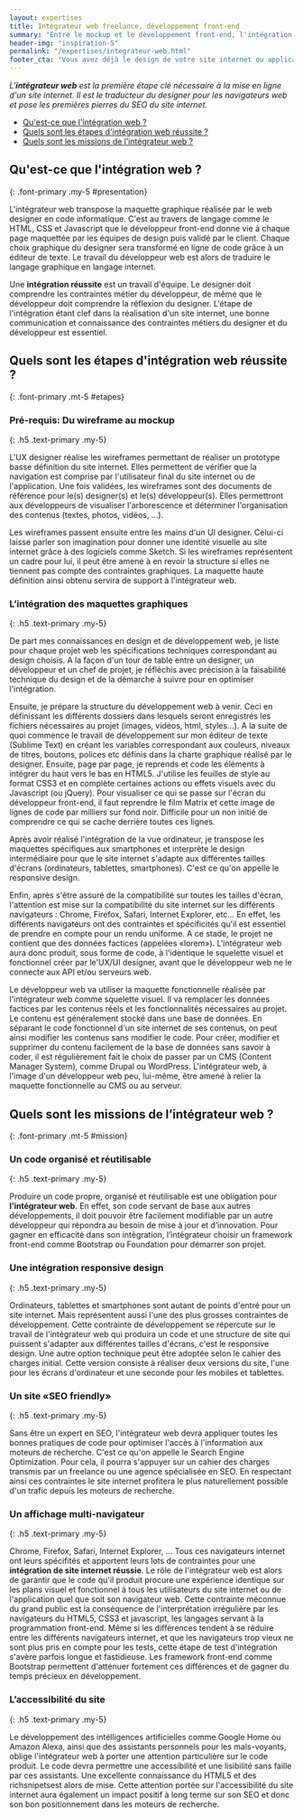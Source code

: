 ```yaml
---
layout: expertises
title: Intégrateur web freelance, développement front-end
summary: "Entre le mockup et le développement front-end, l'intégration web permet de poser les premières lignes de codes et de structurer le site internet"
header-img: "inspiration-5"
permalink: "/expertises/integrateur-web.html"
footer_cta: "Vous avez déjà le design de votre site internet ou application pour votre futur startup, votre PME ou activité de freelance ? Commençons mainetant à étudier ensemble votre projet."
---
```


*L'**intégrateur web** est la première étape clé nécessaire à la mise en ligne d'un site internet. Il est le traducteur du designer pour les navigateurs web et pose les premières pierres du SEO du site internet.*

- [Qu'est-ce que l'intégration web ?](#presentation)
- [Quels sont les étapes d'intégration web réussite ?](#etapes)
- [Quels sont les missions de l’intégrateur web ?](#mission)

## Qu'est-ce que l'intégration web ?
{: .font-primary .my-5 #presentation}

L'intégrateur web transpose la maquette graphique réalisée par le web designer en code informatique. C'est au travers de langage comme le HTML, CSS et Javascript que le développeur front-end donne vie à chaque page maquettée par les équipes de design puis validé par le client. Chaque choix graphique du designer sera transformé en ligne de code grâce à un éditeur de texte. Le travail du développeur web est alors de traduire le langage graphique en langage internet.

Une **intégration réussite** est un travail d'équipe. Le designer doit comprendre les contraintes métier du développeur, de même que le développeur doit comprendre la réflexion du designer. L'étape de l'intégration étant clef dans la réalisation d'un site internet, une bonne communication et connaissance des contraintes métiers du designer et du développeur est essentiel.

## Quels sont les étapes d'intégration web réussite ?
{: .font-primary .mt-5 #etapes}

### Pré-requis: Du wireframe au mockup
{: .h5 .text-primary .my-5}

L'UX designer réalise les wireframes permettant de réaliser un prototype basse définition du site internet. Elles permettent de vérifier que la navigation est comprise par l'utilisateur final du site internet ou de l'application. Une fois validées, les wireframes sont des documents de référence pour le(s) designer(s) et le(s) développeur(s). Elles permettront aux développeurs de visualiser l'arborescence et déterminer l'organisation des contenus (textes, photos, vidéos, …).

Les wireframes passent ensuite entre les mains d'un UI designer. Celui-ci laisse parler son imagination pour donner une identité visuelle au site internet grâce à des logiciels comme Sketch. Si les wireframes représentent un cadre pour lui, il peut être amené à en revoir la structure si elles ne tiennent pas compte des contraintes graphiques. La maquette haute définition ainsi obtenu servira de support à l'intégrateur web.

### L’intégration des maquettes graphiques
{: .h5 .text-primary .my-5}

De part mes connaissances en design et de développement web, je liste pour chaque projet web les spécifications techniques correspondant au design choisis. A la façon d'un tour de table entre un designer, un développeur et un chef de projet, je réfléchis avec précision à la faisabilité technique du design et de la démarche à suivre pour en optimiser l'intégration.

Ensuite, je prépare la structure du développement web à venir. Ceci en définissant les différents dossiers dans lesquels seront enregistrés les fichiers nécessaires au projet (images, vidéos, html, styles...). A la suite de quoi commence le travail de développement sur mon éditeur de texte (Sublime Text) en créant les variables correspondant aux couleurs, niveaux de titres, boutons, polices etc définis dans la charte graphique réalisé par le designer. Ensuite, page par page, je reprends et code les éléments à intégrer du haut vers le bas en HTML5. J'utilise les feuilles de style au format CSS3 et en complète certaines actions ou effets visuels avec du Javascript (ou jQuery). Pour visualiser ce qui se passe sur l'écran du développeur front-end, il faut reprendre le film Matrix et cette image de lignes de code par milliers sur fond noir. Difficile pour un non initié de comprendre ce qui se cache derrière toutes ces lignes.

Après avoir réalisé l'intégration de la vue ordinateur, je transpose les maquettes spécifiques aux smartphones et interprète le design intermédiaire pour que le site internet s'adapte aux différentes tailles d'écrans (ordinateurs, tablettes, smartphones). C'est ce qu'on appelle le responsive design.

Enfin, après s'être assuré de la compatibilité sur toutes les tailles d'écran, l'attention est mise sur la compatibilité du site internet sur les différents navigateurs : Chrome, Firefox, Safari, Internet Explorer, etc... En effet, les différents navigateurs ont des contraintes et spécificités qu'il est essentiel de prendre en compte pour un rendu uniforme. A ce stade, le projet ne contient que des données factices (appelées «lorem»). L'intégrateur web aura donc produit, sous forme de code, à l'identique le squelette visuel et fonctionnel créer par le'UX/UI designer, avant que le développeur web ne le connecte aux API et/ou serveurs web.

Le développeur web va utiliser la maquette fonctionnelle réalisée par l'intégrateur web comme squelette visuel. Il va remplacer les données factices par les contenus réels et les fonctionnalités nécessaires au projet. Le contenu est généralement stocké dans une base de données. En séparant le code fonctionnel d'un site internet de ses contenus, on peut ainsi modifier les contenus sans modifier le code. Pour créer, modifier et supprimer du contenu facilement de la base de données sans savoir à coder, il est régulièrement fait le choix de passer par un CMS (Content Manager System), comme Drupal ou WordPress. L'intégrateur web, à l'image d'un développeur web peu, lui-même, être amené à relier la maquette fonctionnelle au CMS ou au serveur.

## Quels sont les missions de l’intégrateur web ?
{: .font-primary .mt-5 #mission}

### Un code organisé et réutilisable
{: .h5 .text-primary .my-5}

Produire un code propre, organisé et réutilisable est une obligation pour **l’intégrateur web**. En effet, son code servant de base aux autres développements, il doit pouvoir être facilement modifiable par un autre développeur qui répondra au besoin de mise à jour et d’innovation. Pour gagner en efficacité dans son intégration, l’intégrateur choisir un framework front-end comme Bootstrap ou Foundation pour démarrer son projet.

### Une intégration responsive design
{: .h5 .text-primary .my-5}

Ordinateurs, tablettes et smartphones sont autant de points d'entré pour un site internet. Mais représentent aussi l'une des plus grosses contraintes de développement. Cette contrainte de développement se répercute sur le travail de l'intégrateur web qui produira un code et une structure de site qui puissent s'adapter aux différentes tailles d'écrans, c'est le responsive design. Une autre option technique peut être adoptée selon le cahier des charges initial. Cette version consiste à réaliser deux versions du site, l'une pour les écrans d'ordinateur et une seconde pour les mobiles et tablettes.

### Un site «SEO friendly»
{: .h5 .text-primary .my-5}

Sans être un expert en SEO, l'intégrateur web devra appliquer toutes les bonnes pratiques de code pour optimiser l'accès à l'information aux moteurs de recherche. C'est ce qu'on appelle le Search Engine Optimization. Pour cela, il pourra s'appuyer sur un cahier des charges transmis par un freelance ou une agence spécialisée en SEO. En respectant ainsi ces contraintes le site internet profitera le plus naturellement possible d'un trafic depuis les moteurs de recherche.


### Un affichage multi-navigateur
{: .h5 .text-primary .my-5}

Chrome, Firefox, Safari, Internet Explorer, ... Tous ces navigateurs internet ont leurs spécifités et apportent leurs lots de contraintes pour une **intégration de site internet réussie**. Le rôle de l'intégrateur web est alors de garantir que le code qu'il produit procure une expérience identique sur les plans visuel et fonctionnel à tous les utilisateurs du site internet ou de l'application quel que soit son navigateur web. Cette contrainte méconnue du grand public est la conséquence de l'interprétation irrégulière par les navigateurs du HTML5, CSS3 et javascript, les langages servant à la programmation front-end. Même si les différences tendent à se réduire entre les différents navigateurs internet, et que les navigateurs trop vieux ne sont plus pris en compte pour les tests, cette étape de test d'intégration s'avère parfois longue et fastidieuse. Les framework front-end comme Bootstrap permettent d'atténuer fortement ces différences et de gagner du temps précieux en développement.

### L’accessibilité du site
{: .h5 .text-primary .my-5}

Le développement des intélligences artificielles comme Google Home ou Amazon Alexa, ainsi que des assistants personnels pour les mals-voyants, oblige l'intégrateur web à porter une attention particulière sur le code produit. Le code devra permettre une accessibilité et une lisibilité sans faille par ces assistants. Une excellente connaissance du HTML5 et des richsnipetsest alors de mise. Cette attention portée sur l'accessibilité du site internet aura également un impact positif à long terme sur son SEO et donc son bon positionnement dans les moteurs de recherche.